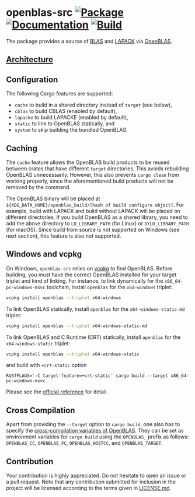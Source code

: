 # openblas-src [![Package][package-img]][package-url] [![Documentation][documentation-img]][documentation-url] [![Build][build-img]][build-url]

The package provides a source of [BLAS] and [LAPACK] via [OpenBLAS].

## [Architecture]

## Configuration

The following Cargo features are supported:

* `cache` to build in a shared directory instead of `target` (see below),
* `cblas` to build CBLAS (enabled by default),
* `lapacke` to build LAPACKE (enabled by default),
* `static` to link to OpenBLAS statically, and
* `system` to skip building the bundled OpenBLAS.

## Caching

The `cache` feature allows the OpenBLAS build products to be reused between
crates that have different `target` directories. This avoids rebuilding OpenBLAS
unnecessarily. However, this also prevents `cargo clean` from working properly,
since the aforementioned build products will not be removed by the command.

The OpenBLAS binary will be placed at `${XDG_DATA_HOME}/openblas_build/[hash of
build configure object]`. For example, build with LAPACK and build without
LAPACK will be placed on different directories. If you build OpenBLAS as a
shared library, you need to add the above directory to `LD_LIBRARY_PATH` (for
Linux) or `DYLD_LIBRARY_PATH` (for macOS). Since build from source is not
supported on Windows (see next section), this feature is also not supported.

## Windows and vcpkg

On Windows, `openblas-src` relies on [vcpkg] to find OpenBLAS. Before building,
you must have the correct OpenBLAS installed for your target triplet and kind of
linking. For instance, to link dynamically for the `x86_64-pc-windows-msvc`
toolchain, install `openblas` for the `x64-windows` triplet:

```sh
vcpkg install openblas --triplet x64-windows
```

To link OpenBLAS statically, install `openblas` for the `x64-windows-static-md` triplet:

```sh
vcpkg install openblas --triplet x64-windows-static-md
```

To link OpenBLAS and C Runtime (CRT) statically, install `openblas` for the `x64-windows-static` triplet:

```sh
vcpkg install openblas --triplet x64-windows-static
```

and build with `+crt-static` option

```
RUSTFLAGS='-C target-feature=+crt-static' cargo build --target x86_64-pc-windows-msvc
```

Please see the [official reference](https://doc.rust-lang.org/reference/linkage.html#static-and-dynamic-c-runtimes) for detail.

## Cross Compilation

Apart from providing the `--target` option to `cargo build`, one also has to
specify the [cross-compilation variables of OpenBLAS][openblas-cross-compile].
They can be set as environment variables for `cargo build` using the `OPENBLAS_`
prefix as follows: `OPENBLAS_CC`, `OPENBLAS_FC`, `OPENBLAS_HOSTCC`, and
`OPENBLAS_TARGET`.

## Contribution

Your contribution is highly appreciated. Do not hesitate to open an issue or a
pull request. Note that any contribution submitted for inclusion in the project
will be licensed according to the terms given in [LICENSE.md](LICENSE.md).

[architecture]: https://blas-lapack-rs.github.io/architecture
[blas]: https://en.wikipedia.org/wiki/BLAS
[lapack]: https://en.wikipedia.org/wiki/LAPACK
[openblas]: http://www.openblas.net/
[openblas-cross-compile]: https://github.com/xianyi/OpenBLAS#cross-compile
[vcpkg]: https://github.com/Microsoft/vcpkg

[build-img]: https://github.com/blas-lapack-rs/openblas-src/workflows/Rust/badge.svg
[build-url]: https://github.com/blas-lapack-rs/openblas-src/actions?query=workflow%3ARust
[documentation-img]: https://docs.rs/openblas-src/badge.svg
[documentation-url]: https://docs.rs/openblas-src
[package-img]: https://img.shields.io/crates/v/openblas-src.svg
[package-url]: https://crates.io/crates/openblas-src
